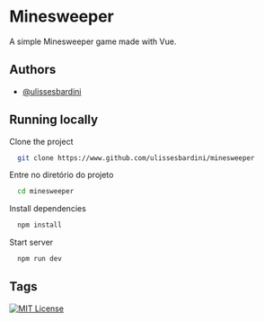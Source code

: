 
# Minesweeper

A simple Minesweeper game made with Vue.

## Authors

- [@ulissesbardini](https://www.github.com/ulissesbardini)

## Running locally

Clone the project

```bash
  git clone https://www.github.com/ulissesbardini/minesweeper
```

Entre no diretório do projeto

```bash
  cd minesweeper
```

Install dependencies

```bash
  npm install
```

Start server

```bash
  npm run dev
```

## Tags

[![MIT License](https://img.shields.io/badge/License-MIT-green.svg)](https://choosealicense.com/licenses/mit/)
